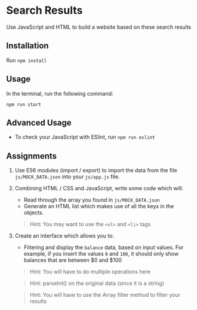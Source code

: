 # Search Results

Use JavaScript and HTML to build a website based on these search results

## Installation

Run `npm install`

## Usage

In the terminal, run the following command:

`npm run start`

## Advanced Usage

- To check your JavaScript with ESlint, run `npm run eslint`

## Assignments

1. Use ES6 modules (import / export) to import the data from the file `js/MOCK_DATA.json` into your `js/app.js` file.

2. Combining HTML / CSS and JavaScript, write some code which will:

    - Read through the array you found in `js/MOCK_DATA.json`
    - Generate an HTML list which makes use of all the keys in the objects.
    
    > Hint: You may want to use the `<ul>` and `<li>` tags
    
    
3. Create an interface which allows you to:

    - Filtering and display the `balance` data, based on input values. For example, if you insert the values `0` and `100`, it should only show balances that are between $0 and $100
    
    > Hint: You will have to do multiple operations here
    
    > Hint: parseInt() on the original data (since it is a string)
    
    > Hint: You will have to use the Array filter method to filter your results
